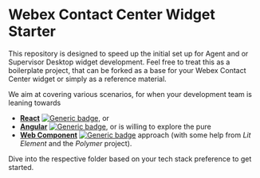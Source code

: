 # Webex Contact Center Widget Starter
This repository is designed to speed up the initial set up for Agent and or Supervisor Desktop widget development. Feel free to treat this as a boilerplate project, that can be forked as a base for your Webex Contact Center widget or simply as a reference material. 

We aim at covering various scenarios, for when your development team is leaning towards 
* [**React**](https://github.com/CiscoDevNet/webex-contact-center-widget-starter/tree/master/react) [![Generic badge](https://img.shields.io/badge/Completion-60%-red.svg)](https://shields.io/), or 
* [**Angular**](https://github.com/CiscoDevNet/webex-contact-center-widget-starter/tree/master/angular) [![Generic badge](https://img.shields.io/badge/Completion-20%-red.svg)](https://shields.io/), or is willing to explore the pure 
* [**Web Component**](https://github.com/CiscoDevNet/webex-contact-center-widget-starter/tree/master/lit-element) [![Generic badge](https://img.shields.io/badge/Completion-95%-greed.svg)](https://shields.io/) approach (with some help from *Lit Element* and the *Polymer* project). 

Dive into the respective folder based on your tech stack preference to get started.
